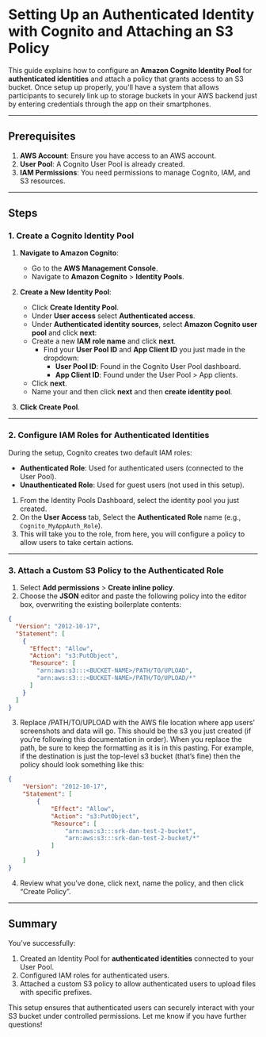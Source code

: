 # Setting Up an Authenticated Identity with Cognito and Attaching an S3 Policy

This guide explains how to configure an **Amazon Cognito Identity Pool** for **authenticated identities** and attach a policy that grants access to an S3 bucket. Once setup up properly, you'll have a system that allows participants to securely link up to storage buckets in your AWS backend just by entering credentials through the app on their smartphones.

---

## Prerequisites
1. **AWS Account**: Ensure you have access to an AWS account.
2. **User Pool**: A Cognito User Pool is already created.
3. **IAM Permissions**: You need permissions to manage Cognito, IAM, and S3 resources.

---

## Steps

### 1. **Create a Cognito Identity Pool**
1. **Navigate to Amazon Cognito**:
   - Go to the **AWS Management Console**.
   - Navigate to **Amazon Cognito** > **Identity Pools**.

2. **Create a New Identity Pool**:
   - Click **Create Identity Pool**.
   - Under **User access** select **Authenticated access**.
   - Under **Authenticated identity sources**, select **Amazon Cognito user pool** and click **next**:
   - Create a new **IAM role name** and click **next**.
      - Find your **User Pool ID** and **App Client ID** you just made in the dropdown:
         - **User Pool ID**: Found in the Cognito User Pool dashboard.
         - **App Client ID**: Found under the User Pool > App clients.
   - Click **next**.
   - Name your and then click **next** and then **create identity pool**.

3. **Click Create Pool**.

---

### 2. **Configure IAM Roles for Authenticated Identities**
During the setup, Cognito creates two default IAM roles:
- **Authenticated Role**: Used for authenticated users (connected to the User Pool).
- **Unauthenticated Role**: Used for guest users (not used in this setup).

1. From the Identity Pools Dashboard, select the identity pool you just created.
2. On the **User Access** tab, Select the **Authenticated Role** name (e.g., `Cognito_MyAppAuth_Role`).
3. This will take you to the role, from here, you will configure a policy to allow users to take certain actions.

---

### 3. **Attach a Custom S3 Policy to the Authenticated Role**
1. Select **Add permissions** >  **Create inline policy**.
2. Choose the **JSON** editor and paste the following policy into the editor box, overwriting the existing boilerplate contents:

```json
{
  "Version": "2012-10-17",
  "Statement": [
    {
      "Effect": "Allow",
      "Action": "s3:PutObject",
      "Resource": [
        "arn:aws:s3:::<BUCKET-NAME>/PATH/TO/UPLOAD",
        "arn:aws:s3:::<BUCKET-NAME>/PATH/TO/UPLOAD/*"
      ]
    }
  ]
}
```
3. Replace /PATH/TO/UPLOAD with the AWS file location where app users’ screenshots and data will go. This should be the s3 you just created (if you’re following this documentation in order). When you replace the path, be sure to keep the formatting as it is in this pasting. For example, if the destination is just the top-level s3 bucket (that’s fine) then the policy should look something like this:

```json
{
	"Version": "2012-10-17",
	"Statement": [
		{
			"Effect": "Allow",
			"Action": "s3:PutObject",
			"Resource": [
				"arn:aws:s3:::srk-dan-test-2-bucket",
				"arn:aws:s3:::srk-dan-test-2-bucket/*"
			]
		}
	]
}
```

4. Review what you’ve done, click next, name the policy, and then click “Create Policy”.

---

## Summary
You’ve successfully:
1. Created an Identity Pool for **authenticated identities** connected to your User Pool.
2. Configured IAM roles for authenticated users.
3. Attached a custom S3 policy to allow authenticated users to upload files with specific prefixes.

This setup ensures that authenticated users can securely interact with your S3 bucket under controlled permissions. Let me know if you have further questions!
